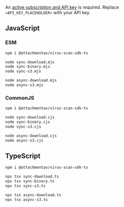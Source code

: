 An [active subscription and API key](https://attachmentav.com/help/virus-malware-scan-api/setup-guide/#api-key) is required. Replace `<API_KEY_PLACEHOLDER>` with your API key.

## JavaScript

### ESM

```bash
npm i @attachmentav/virus-scan-sdk-ts

node sync-download.mjs
node sync-binary.mjs
node sync-s3.mjs

node async-download.mjs
node async-s3.mjs
```

### CommonJS

```bash
npm i @attachmentav/virus-scan-sdk-ts

node sync-download.cjs
node sync-binary.cjs
node sync-s3.cjs

node async-download.cjs
node async-s3.cjs
```

## TypeScript

```bash
npm i @attachmentav/virus-scan-sdk-ts

npx tsx sync-download.ts
npx tsx sync-binary.ts
npx tsx sync-s3.ts

npx tsx async-download.ts
npx tsx async-s3.ts
```
